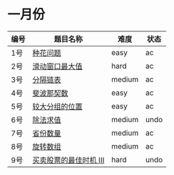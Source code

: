 # 一月份

**编号**|**题目名称**|**难度**|**状态**
--------|------------|--------|--------
1号|[种花问题](./第1题%20605.%20种花问题)|easy|ac
2号|[滑动窗口最大值](./第2题%20239.%20滑动窗口最大值)|hard|ac
3号|[分隔链表](./第3题%2086.%20分隔链表)|medium|ac
4号|[斐波那契数](./第4题%20509.%20斐波那契数)|easy|ac
5号|[较大分组的位置](./第5题%20830.%20较大分组的位置)|easy|ac
6号|[除法求值](./第6题%20399.%20除法求值)|medium|undo
7号|[省份数量](./第7题%20547.%20省份数量)|medium|ac
8号|[旋转数组](./第8题%20189.%20旋转数组)|medium|ac
9号|[买卖股票的最佳时机 III](./第9题%20123.%20买卖股票的最佳时机%20III)|hard|undo
